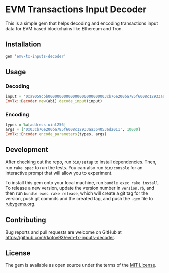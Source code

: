 # EVM Transactions Input Decoder

This is a simple gem that helps decoding and encoding transactions input data for EVM based blockchains like Ethereum and Tron.

## Installation

```ruby
gem 'emv-tx-inputs-decoder'
```

## Usage

### Decoding
```ruby
input = '0xa9059cbb00000000000000000000000003cb76e200ba785f6008c12933aa3640536d2011000000000000000000000000000000000000000000000000000000a083712e00'
EmvTx::Decoder.new(abi).decode_input(input)
```

### Encoding
```ruby
types = %w[address uint256]
args = ['0x03cb76e200ba785f6008c12933aa3640536d2011', 10000]
EvmTx::Encoder.encode_parameters(types, args)
```

## Development

After checking out the repo, run `bin/setup` to install dependencies. Then, run `rake spec` to run the tests. You can also run `bin/console` for an interactive prompt that will allow you to experiment.

To install this gem onto your local machine, run `bundle exec rake install`. To release a new version, update the version number in `version.rb`, and then run `bundle exec rake release`, which will create a git tag for the version, push git commits and the created tag, and push the `.gem` file to [rubygems.org](https://rubygems.org).

## Contributing

Bug reports and pull requests are welcome on GitHub at https://github.com/rkotov93/evm-tx-inputs-decoder.

## License

The gem is available as open source under the terms of the [MIT License](https://opensource.org/licenses/MIT).
